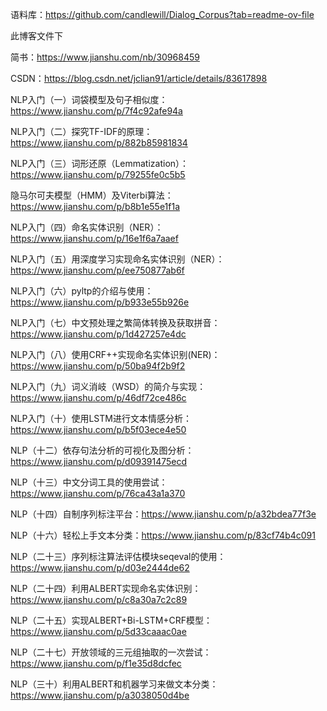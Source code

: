 语料库：https://github.com/candlewill/Dialog_Corpus?tab=readme-ov-file



此博客文件下

简书：https://www.jianshu.com/nb/30968459

CSDN：https://blog.csdn.net/jclian91/article/details/83617898



NLP入门（一）词袋模型及句子相似度： https://www.jianshu.com/p/7f4c92afe94a

NLP入门（二）探究TF-IDF的原理：https://www.jianshu.com/p/882b85981834

NLP入门（三）词形还原（Lemmatization）：https://www.jianshu.com/p/79255fe0c5b5

隐马尔可夫模型（HMM）及Viterbi算法：https://www.jianshu.com/p/b8b1e55e1f1a

NLP入门（四）命名实体识别（NER）：https://www.jianshu.com/p/16e1f6a7aaef

NLP入门（五）用深度学习实现命名实体识别（NER）：https://www.jianshu.com/p/ee750877ab6f

NLP入门（六）pyltp的介绍与使用：https://www.jianshu.com/p/b933e55b926e

NLP入门（七）中文预处理之繁简体转换及获取拼音：https://www.jianshu.com/p/1d427257e4dc

NLP入门（八）使用CRF++实现命名实体识别(NER)：https://www.jianshu.com/p/50ba94f2b9f2

NLP入门（九）词义消岐（WSD）的简介与实现：https://www.jianshu.com/p/46df72ce486c

NLP入门（十）使用LSTM进行文本情感分析：https://www.jianshu.com/p/b5f03ece4e50

NLP（十二）依存句法分析的可视化及图分析：https://www.jianshu.com/p/d09391475ecd

NLP（十三）中文分词工具的使用尝试：https://www.jianshu.com/p/76ca43a1a370

NLP（十四）自制序列标注平台：https://www.jianshu.com/p/a32bdea77f3e

NLP（十六）轻松上手文本分类：https://www.jianshu.com/p/83cf74b4c091

NLP（二十三）序列标注算法评估模块seqeval的使用：https://www.jianshu.com/p/d03e2444de62

NLP（二十四）利用ALBERT实现命名实体识别：https://www.jianshu.com/p/c8a30a7c2c89

NLP（二十五）实现ALBERT+Bi-LSTM+CRF模型：https://www.jianshu.com/p/5d33caaac0ae

NLP（二十七）开放领域的三元组抽取的一次尝试：https://www.jianshu.com/p/f1e35d8dcfec

NLP（三十）利用ALBERT和机器学习来做文本分类：https://www.jianshu.com/p/a3038050d4be